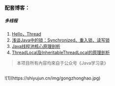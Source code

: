 ### 配套博客：

##### 多线程
1. [Hello，Thread](https://mp.weixin.qq.com/s/lMiRx8Uxdhcfhuugvm5WDQ)
2. [浅谈Java中的锁：Synchronized、重入锁、读写锁](https://mp.weixin.qq.com/s/Z22WRS4mQ0Wftflp6bedew)
3. [Java线程池核心原理剖析](https://mp.weixin.qq.com/s/XhjGCunNPO3hTQwqBYgoeQ)
4. [ThreadLocal及InheritableThreadLocal的原理剖析](https://mp.weixin.qq.com/s/5pWY3C5DApGzIylcYLWfGA)

>本项目所有內容均來自于公众号《Java学习录》
<br>
![1](https://shiyujun.cn/img/gongzhonghao.jpg)